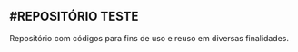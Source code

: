 <h2>#REPOSITÓRIO TESTE</h1>

Repositório com códigos para fins de uso e reuso em diversas finalidades.
